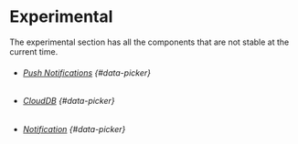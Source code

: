 # Experimental

The experimental section has all the components that are not stable at the current time.

* ###### [Push Notifications](components/experimental/pushnotifications.md) {#data-picker}
* ###### [CloudDB](components/experimental/clouddb.md) {#data-picker}
* ###### [Notification](components/experimental/notification.md) {#data-picker}

